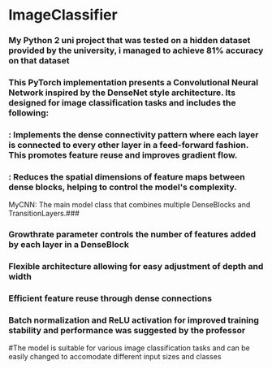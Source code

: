 # ImageClassifier
### My Python 2 uni project that was tested on a hidden dataset provided by the university, i managed to achieve 81% accuracy on that dataset
### This PyTorch implementation presents a Convolutional Neural Network inspired by the DenseNet style architecture. Its designed for image classification tasks and includes the following:

### <DenseBlock>: Implements the dense connectivity pattern where each layer is connected to every other layer in a feed-forward fashion. This promotes feature reuse and improves gradient flow.
### <TransitionLayer>: Reduces the spatial dimensions of feature maps between dense blocks, helping to control the model's complexity.
MyCNN: The main model class that combines multiple DenseBlocks and TransitionLayers.###

### Growthrate parameter controls the number of features added by each layer in a DenseBlock
### Flexible architecture allowing for easy adjustment of depth and width
### Efficient feature reuse through dense connections
### Batch normalization and ReLU activation for improved training stability and performance was suggested by the professor

#The model is suitable for various image classification tasks and can be easily changed to accomodate different input sizes and classes



